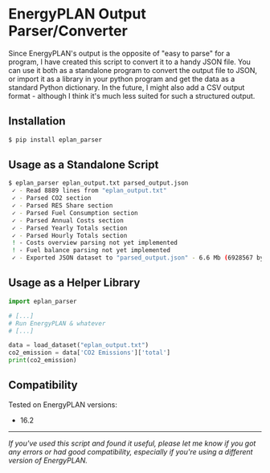 # EnergyPLAN Output Parser/Converter

Since EnergyPLAN's output is the opposite of "easy to parse" for a program, I have created this script to convert it to a handy JSON file. You can use it both as a standalone program to convert the output file to JSON, or import it as a library in your python program and get the data as a standard Python dictionary. In the future, I might also add a CSV output format - although I think it's much less suited for such a structured output.

## Installation

```bash
$ pip install eplan_parser
```

## Usage as a Standalone Script

```bash
$ eplan_parser eplan_output.txt parsed_output.json
 ✓ - Read 8889 lines from "eplan_output.txt"
 ✓ - Parsed CO2 section
 ✓ - Parsed RES Share section
 ✓ - Parsed Fuel Consumption section
 ✓ - Parsed Annual Costs section
 ✓ - Parsed Yearly Totals section
 ✓ - Parsed Hourly Totals section
 ! - Costs overview parsing not yet implemented
 ! - Fuel balance parsing not yet implemented
 ✓ - Exported JSON dataset to "parsed_output.json" - 6.6 Mb (6928567 bytes) written
```

## Usage as a Helper Library

```python
import eplan_parser

# [...]
# Run EnergyPLAN & whatever
# [...]

data = load_dataset("eplan_output.txt")
co2_emission = data['CO2 Emissions']['total']
print(co2_emission)
```

## Compatibility

Tested on EnergyPLAN versions:

- 16.2

---

*If you've used this script and found it useful, please let me know if you got any errors or had good compatibility, especially if you're using a different version of EnergyPLAN.*
